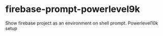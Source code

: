 # firebase-prompt-powerlevel9k
Show firebase project as an environment on shell prompt. Powerlevel10k setup
